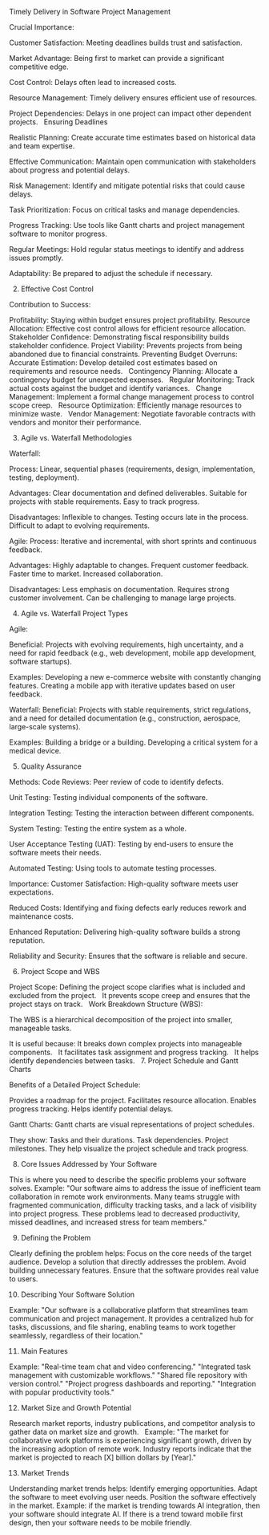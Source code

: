 Timely Delivery in Software Project Management

Crucial Importance:

Customer Satisfaction: Meeting deadlines builds trust and satisfaction.

Market Advantage: Being first to market can provide a significant competitive edge.

Cost Control: Delays often lead to increased costs.

Resource Management: Timely delivery ensures efficient use of resources.

Project Dependencies: Delays in one project can impact other dependent projects.   
Ensuring Deadlines

Realistic Planning: Create accurate time estimates based on historical data and team expertise.   

Effective Communication: Maintain open communication with stakeholders about progress and potential delays.   

Risk Management: Identify and mitigate potential risks that could cause delays.   

Task Prioritization: Focus on critical tasks and manage dependencies.   

Progress Tracking: Use tools like Gantt charts and project management software to monitor progress.   

Regular Meetings: Hold regular status meetings to identify and address issues promptly.

Adaptability: Be prepared to adjust the schedule if necessary.

2. Effective Cost Control

Contribution to Success:

Profitability: Staying within budget ensures project profitability.
Resource Allocation: Effective cost control allows for efficient resource allocation.   
Stakeholder Confidence: Demonstrating fiscal responsibility builds stakeholder confidence.
Project Viability: Prevents projects from being abandoned due to financial constraints.
Preventing Budget Overruns:
Accurate Estimation: Develop detailed cost estimates based on requirements and resource needs.   
Contingency Planning: Allocate a contingency budget for unexpected expenses.   
Regular Monitoring: Track actual costs against the budget and identify variances.   
Change Management: Implement a formal change management process to control scope creep.   
Resource Optimization: Efficiently manage resources to minimize waste.   
Vendor Management: Negotiate favorable contracts with vendors and monitor their performance.

3. Agile vs. Waterfall Methodologies

Waterfall:

Process: Linear, sequential phases (requirements, design, implementation, testing, deployment).

Advantages:
Clear documentation and defined deliverables.
Suitable for projects with stable requirements.
Easy to track progress.

Disadvantages:
Inflexible to changes.
Testing occurs late in the process.
Difficult to adapt to evolving requirements.

Agile:
Process: Iterative and incremental, with short sprints and continuous feedback.

Advantages:
Highly adaptable to changes.
Frequent customer feedback.
Faster time to market.
Increased collaboration.

Disadvantages:
Less emphasis on documentation.
Requires strong customer involvement.
Can be challenging to manage large projects.

4. Agile vs. Waterfall Project Types

Agile:

Beneficial: Projects with evolving requirements, high uncertainty, and a need for rapid feedback (e.g., web development, mobile app development, software startups).

Examples:
Developing a new e-commerce website with constantly changing features.
Creating a mobile app with iterative updates based on user feedback.

Waterfall:
Beneficial: Projects with stable requirements, strict regulations, and a need for detailed documentation (e.g., construction, aerospace, large-scale systems).

Examples:
Building a bridge or a building.
Developing a critical system for a medical device.

5. Quality Assurance

Methods:
Code Reviews: Peer review of code to identify defects.   

Unit Testing: Testing individual components of the software.

Integration Testing: Testing the interaction between different components.

System Testing: Testing the entire system as a whole.

User Acceptance Testing (UAT): Testing by end-users to ensure the software meets their needs.   

Automated Testing: Using tools to automate testing processes.

Importance:
Customer Satisfaction: High-quality software meets user expectations.   

Reduced Costs: Identifying and fixing defects early reduces rework and maintenance costs.   

Enhanced Reputation: Delivering high-quality software builds a strong reputation.

Reliability and Security: Ensures that the software is reliable and secure.

6. Project Scope and WBS

Project Scope:
Defining the project scope clarifies what is included and excluded from the project.   
It prevents scope creep and ensures that the project stays on track.   
Work Breakdown Structure (WBS):

The WBS is a hierarchical decomposition of the project into smaller, manageable tasks.   

It is useful because:
It breaks down complex projects into manageable components.   
It facilitates task assignment and progress tracking.   
It helps identify dependencies between tasks.   
7. Project Schedule and Gantt Charts

Benefits of a Detailed Project Schedule:

Provides a roadmap for the project.
Facilitates resource allocation.
Enables progress tracking.
Helps identify potential delays.   

Gantt Charts:
Gantt charts are visual representations of project schedules.   

They show:
Tasks and their durations.
Task dependencies.
Project milestones.
They help visualize the project schedule and track progress.   

8. Core Issues Addressed by Your Software

This is where you need to describe the specific problems your software solves.
Example: "Our software aims to address the issue of inefficient team collaboration in remote work environments. Many teams struggle with fragmented communication, difficulty tracking tasks, and a lack of visibility into project progress. These problems lead to decreased productivity, missed deadlines, and increased stress for team members."   

9. Defining the Problem

Clearly defining the problem helps:
Focus on the core needs of the target audience.
Develop a solution that directly addresses the problem.
Avoid building unnecessary features.
Ensure that the software provides real value to users.

10. Describing Your Software Solution

Example: "Our software is a collaborative platform that streamlines team communication and project management. It provides a centralized hub for tasks, discussions, and file sharing, enabling teams to work together seamlessly, regardless of their location."   

11. Main Features

Example:
"Real-time team chat and video conferencing."
"Integrated task management with customizable workflows."
"Shared file repository with version control."
"Project progress dashboards and reporting."
"Integration with popular productivity tools."

12. Market Size and Growth Potential

Research market reports, industry publications, and competitor analysis to gather data on market size and growth.   
Example: "The market for collaborative work platforms is experiencing significant growth, driven by the increasing adoption of remote work. Industry reports indicate that the market is projected to reach [X] billion dollars by [Year]."

13. Market Trends

Understanding market trends helps:
Identify emerging opportunities.
Adapt the software to meet evolving user needs.
Position the software effectively in the market.
Example: if the market is trending towards AI integration, then your software should integrate AI. If there is a trend toward mobile first design, then your software needs to be mobile friendly.
